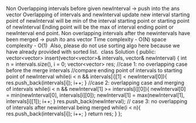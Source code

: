 Non Overlapping intervals before given newInterval -> push into the ans vector
Overlapping of intervals and newInterval update new interval
starting point of newInterval will be min of the interval starting point
or starting point of newInterval
Ending point will be the max of interval ending point or newInterval end point.
Non overlapping intervals after the newintervals have been merged -> push ito ans vector
Time complexity - O(N)
space complexity - O(1)
​
Also, please do not use sorting algo here because we have already provided with sorted list.
​
class Solution {
public:
vector<vector<int>> insert(vector<vector<int>>& intervals, vector<int>& newInterval) {
int n = intervals.size(), i = 0;
vector<vector<int>> res;
//case 1: no overlapping case before the merge intervals
//compare ending point of intervals to starting point of newInterval
while(i < n && intervals[i][1] < newInterval[0]){
res.push_back(intervals[i]);
i++;
}
//case 2: overlapping case and merging of intervals
while(i < n && newInterval[1] >= intervals[i][0]){
newInterval[0] = min(newInterval[0], intervals[i][0]);
newInterval[1] = max(newInterval[1], intervals[i][1]);
i++;
}
res.push_back(newInterval);
// case 3: no overlapping of intervals after newinterval being merged
while(i < n){
res.push_back(intervals[i]);
i++;
}
return res;
}
};